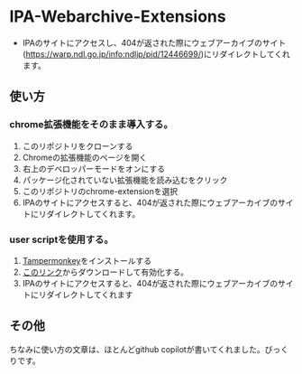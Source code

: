 # IPA-Webarchive-Extensions
- IPAのサイトにアクセスし、404が返された際にウェブアーカイブのサイト(https://warp.ndl.go.jp/info:ndljp/pid/12446699/)にリダイレクトしてくれます。

## 使い方
### chrome拡張機能をそのまま導入する。
1. このリポジトリをクローンする
2. Chromeの拡張機能のページを開く
3. 右上のデベロッパーモードをオンにする
4. パッケージ化されていない拡張機能を読み込むをクリック
5. このリポジトリのchrome-extensionを選択
6. IPAのサイトにアクセスすると、404が返された際にウェブアーカイブのサイトにリダイレクトしてくれます。

### user scriptを使用する。
1. [Tampermonkey](https://chrome.google.com/webstore/detail/tampermonkey/dhdgffkkebhmkfjojejmpbldmpobfkfo?hl=ja)をインストールする
2. [このリンク](https://www.google.co.jp/)からダウンロードして有効化する。
3. IPAのサイトにアクセスすると、404が返された際にウェブアーカイブのサイトにリダイレクトしてくれます

## その他

ちなみに使い方の文章は、ほとんどgithub copilotが書いてくれました。びっくりです。
